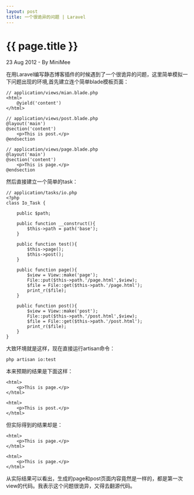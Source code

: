 ```yaml
---
layout: post
title: 一个很诡异的问题 | Laravel
---
```


{{ page.title }}
================

<p class="meta">23 Aug 2012 - By MiniMee</p>

在用Laravel编写静态博客插件的时候遇到了一个很诡异的问题，这里简单模拟一下问题出现的环境,首先建立连个简单blade模板页面：

    // application/views/mian.blade.php
    <html>
        @yield('content')
    </html>

    // application/views/post.blade.php
    @layout('main')
    @section('content')
        <p>This is post.</p>
    @endsection

    // application/views/page.blade.php
    @layout('main')
    @section('content')
        <p>This is page.</p>
    @endsection

然后直接建立一个简单的task：

    // application/tasks/io.php
    <?php 
    class Io_Task {

        public $path;

        public function __construct(){
            $this->path = path('base');
        }

        public function test(){
            $this->page();
            $this->post();
        }

        public function page(){
            $view = View::make('page');
            File::put($this->path.'/page.html',$view);
            $file = File::get($this->path.'/page.html');
            print_r($file);
        }

        public function post(){
            $view = View::make('post');
            File::put($this->path.'/post.html',$view);
            $file = File::get($this->path.'/post.html');
            print_r($file);
        }
    }

大致环境就是这样，现在直接运行artisan命令：

    php artisan io:test

本来预期的结果是下面这样：

    <html>
        <p>This is page.</p>
    </html>

    <html>
        <p>This is post.</p>
    </html>

但实际得到的结果却是：

    <html>
        <p>This is page.</p>
    </html>

    <html>
        <p>This is page.</p>
    </html>

从实际结果可以看出，生成的page和post页面内容竟然是一样的，都是第一次view的代码。我表示这个问题很诡异，又得去翻源代码。

